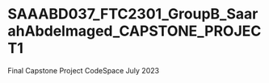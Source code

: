 # SAAABD037_FTC2301_GroupB_SaarahAbdelmaged_CAPSTONE_PROJECT1
Final Capstone Project CodeSpace July 2023
